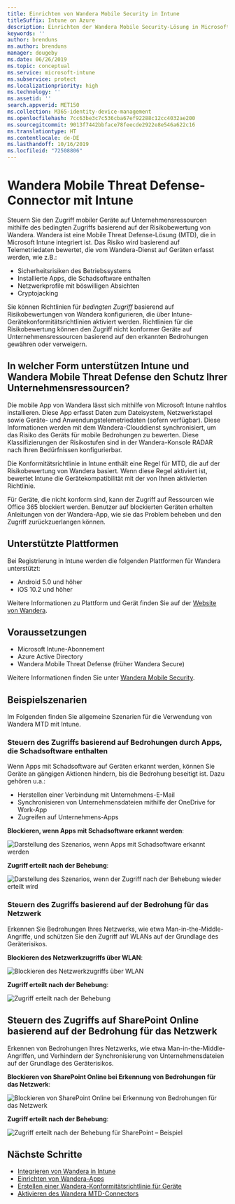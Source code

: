 ```yaml
---
title: Einrichten von Wandera Mobile Security in Intune
titleSuffix: Intune on Azure
description: Einrichten der Wandera Mobile Security-Lösung in Microsoft Intune, um den Zugriff mobiler Geräte auf Ihre Unternehmensressourcen zu steuern.
keywords: ''
author: brenduns
ms.author: brenduns
manager: dougeby
ms.date: 06/26/2019
ms.topic: conceptual
ms.service: microsoft-intune
ms.subservice: protect
ms.localizationpriority: high
ms.technology: ''
ms.assetid: ''
search.appverid: MET150
ms.collection: M365-identity-device-management
ms.openlocfilehash: 7cc63be3c7c536cba67ef92288c12cc4032ae200
ms.sourcegitcommit: 9013f7442bbface78feecde2922e8e546a622c16
ms.translationtype: HT
ms.contentlocale: de-DE
ms.lasthandoff: 10/16/2019
ms.locfileid: "72508806"
---
```

# <a name="wandera-mobile-threat-defense-connector-with-intune"></a>Wandera Mobile Threat Defense-Connector mit Intune  

Steuern Sie den Zugriff mobiler Geräte auf Unternehmensressourcen mithilfe des bedingten Zugriffs basierend auf der Risikobewertung von Wandera. Wandera ist eine Mobile Threat Defense-Lösung (MTD), die in Microsoft Intune integriert ist.  Das Risiko wird basierend auf Telemetriedaten bewertet, die vom Wandera-Dienst auf Geräten erfasst werden, wie z.B.:
- Sicherheitsrisiken des Betriebssystems
- Installierte Apps, die Schadsoftware enthalten
- Netzwerkprofile mit böswilligen Absichten
- Cryptojacking

Sie können Richtlinien für *bedingten Zugriff* basierend auf Risikobewertungen von Wandera konfigurieren, die über Intune-Gerätekonformitätsrichtlinien aktiviert werden. Richtlinien für die Risikobewertung können den Zugriff nicht konformer Geräte auf Unternehmensressourcen basierend auf den erkannten Bedrohungen gewähren oder verweigern.  


## <a name="how-do-intune-and-wandera-mobile-threat-defense-help-protect-your-company-resources"></a>In welcher Form unterstützen Intune und Wandera Mobile Threat Defense den Schutz Ihrer Unternehmensressourcen?  

Die mobile App von Wandera lässt sich mithilfe von Microsoft Intune nahtlos installieren. Diese App erfasst Daten zum Dateisystem, Netzwerkstapel sowie Geräte- und Anwendungstelemetriedaten (sofern verfügbar). Diese Informationen werden mit dem Wandera-Clouddienst synchronisiert, um das Risiko des Geräts für mobile Bedrohungen zu bewerten. Diese Klassifizierungen der Risikostufen sind in der Wandera-Konsole RADAR nach Ihren Bedürfnissen konfigurierbar.

Die Konformitätsrichtlinie in Intune enthält eine Regel für MTD, die auf der Risikobewertung von Wandera basiert. Wenn diese Regel aktiviert ist, bewertet Intune die Gerätekompatibilität mit der von Ihnen aktivierten Richtlinie.

Für Geräte, die nicht konform sind, kann der Zugriff auf Ressourcen wie Office 365 blockiert werden. Benutzer auf blockierten Geräten erhalten Anleitungen von der Wandera-App, wie sie das Problem beheben und den Zugriff zurückzuerlangen können.

## <a name="supported-platforms"></a>Unterstützte Plattformen  

Bei Registrierung in Intune werden die folgenden Plattformen für Wandera unterstützt:

- Android 5.0 und höher  
- iOS 10.2 und höher  

Weitere Informationen zu Plattform und Gerät finden Sie auf der [Website von Wandera](https://www.wandera.com/why-wandera/features/device-support/).

## <a name="prerequisites"></a>Voraussetzungen  

- Microsoft Intune-Abonnement  
- Azure Active Directory  
- Wandera Mobile Threat Defense (früher Wandera Secure)  

Weitere Informationen finden Sie unter [Wandera Mobile Security](https://www.wandera.com/mobile-security/).
 
## <a name="sample-scenarios"></a>Beispielszenarien

Im Folgenden finden Sie allgemeine Szenarien für die Verwendung von Wandera MTD mit Intune.

### <a name="control-access-based-on-threats-from-malicious-apps"></a>Steuern des Zugriffs basierend auf Bedrohungen durch Apps, die Schadsoftware enthalten  

Wenn Apps mit Schadsoftware auf Geräten erkannt werden, können Sie Geräte an gängigen Aktionen hindern, bis die Bedrohung beseitigt ist. Dazu gehören u.a.:  
- Herstellen einer Verbindung mit Unternehmens-E-Mail  
- Synchronisieren von Unternehmensdateien mithilfe der OneDrive for Work-App  
- Zugreifen auf Unternehmens-Apps  

**Blockieren, wenn Apps mit Schadsoftware erkannt werden**:

![Darstellung des Szenarios, wenn Apps mit Schadsoftware erkannt werden](./media/wandera-mtd-connector/wandera-malicious-apps-blocked.png)  

**Zugriff erteilt nach der Behebung**: 

![Darstellung des Szenarios, wenn der Zugriff nach der Behebung wieder erteilt wird](./media/wandera-mtd-connector/wandera-malicious-apps-unblocked.png)


### <a name="control-access-based-on-threat-to-network"></a>Steuern des Zugriffs basierend auf der Bedrohung für das Netzwerk  

Erkennen Sie Bedrohungen Ihres Netzwerks, wie etwa Man-in-the-Middle-Angriffe, und schützen Sie den Zugriff auf WLANs auf der Grundlage des Geräterisikos.  

**Blockieren des Netzwerkzugriffs über WLAN**:  

![Blockieren des Netzwerkzugriffs über WLAN](./media/wandera-mtd-connector/wandera-network-wifi-blocked.png)

**Zugriff erteilt nach der Behebung**:  

![Zugriff erteilt nach der Behebung](./media/wandera-mtd-connector/wandera-network-wifi-unblocked.png)  

## <a name="control-access-to-sharepoint-online-based-on-threat-to-network"></a>Steuern des Zugriffs auf SharePoint Online basierend auf der Bedrohung für das Netzwerk

Erkennen von Bedrohungen Ihres Netzwerks, wie etwa Man-in-the-Middle-Angriffen, und Verhindern der Synchronisierung von Unternehmensdateien auf der Grundlage des Geräterisikos.

**Blockieren von SharePoint Online bei Erkennung von Bedrohungen für das Netzwerk**:  

![Blockieren von SharePoint Online bei Erkennung von Bedrohungen für das Netzwerk](./media/wandera-mtd-connector/wandera-network-spo-blocked.png)  


**Zugriff erteilt nach der Behebung**:  

![Zugriff erteilt nach der Behebung für SharePoint – Beispiel](./media/wandera-mtd-connector/wandera-network-spo-unblocked.png)  

## <a name="next-steps"></a>Nächste Schritte

- [Integrieren von Wandera in Intune](wandera-mtd-connector-integration.md)
- [Einrichten von Wandera-Apps](mtd-apps-ios-app-configuration-policy-add-assign.md)
- [Erstellen einer Wandera-Konformitätsrichtlinie für Geräte](mtd-device-compliance-policy-create.md)
- [Aktivieren des Wandera MTD-Connectors](mtd-connector-enable.md)